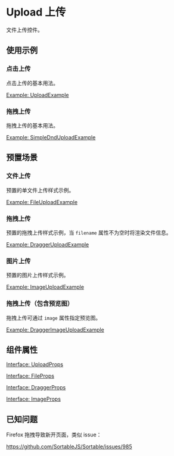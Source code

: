 # Upload 上传

文件上传控件。

## 使用示例

<!-- <Half> -->

### 点击上传

点击上传的基本用法。

[Example: UploadExample](./_example/UploadExample.jsx)

### 拖拽上传

拖拽上传的基本用法。

[Example: SimpleDndUploadExample](./_example/SimpleDndUploadExample.jsx)

<!-- </Half> -->

## 预置场景

<!-- <Half> -->

### 文件上传

预置的单文件上传样式示例。

[Example: FileUploadExample](./_example/FileUploadExample.jsx)

### 拖拽上传

预置的拖拽上传样式示例，当 `filename` 属性不为空时将渲染文件信息。

[Example: DraggerUploadExample](./_example/DraggerUploadExample.jsx)

### 图片上传

预置的图片上传样式示例。

[Example: ImageUploadExample](./_example/ImageUploadExample.jsx)

### 拖拽上传（包含预览图）

拖拽上传可通过 `image` 属性指定预览图。

[Example: DraggerImageUploadExample](./_example/DraggerImageUploadExample.jsx)

<!-- </Half> -->

## 组件属性

[Interface: UploadProps](./Upload.tsx)

[Interface: FileProps](./preset/File.tsx)

[Interface: DraggerProps](./preset/Dragger.tsx)

[Interface: ImageProps](./preset/Image.tsx)

## 已知问题

Firefox 拖拽导致新开页面，类似 issue：

https://github.com/SortableJS/Sortable/issues/985
